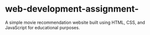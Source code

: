 # web-development-assignment-
A simple movie recommendation website built using HTML, CSS, and JavaScript for educational purposes.
